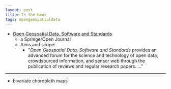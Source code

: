 ```yaml
---
layout: post
title: In the News
tags: opengeospatialdata
---
```


- [Open Geospatial Data, Software and Standards](http://www.opengeospatialdata.com/)
    + a SpringerOpen Journal
    + Aims and scope:
        * "*Open Geospatial Data, Software and Standards* provides an advanced forum for the science and technology of open data, crowdsourced information, and sensor web through the publication of reviews and regular research papers. ..."

* * * *

- bivariate choropleth maps

